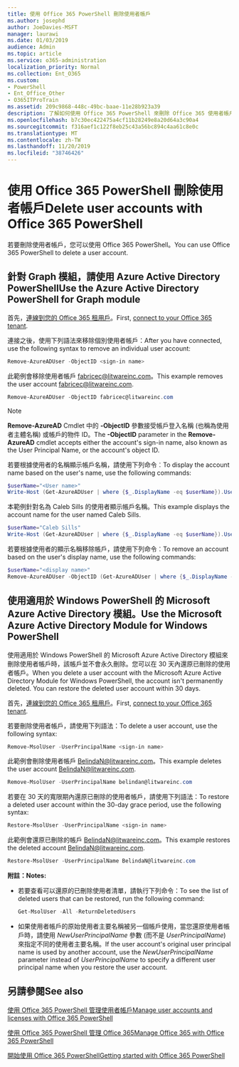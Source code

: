 ```yaml
---
title: 使用 Office 365 PowerShell 刪除使用者帳戶
ms.author: josephd
author: JoeDavies-MSFT
manager: laurawi
ms.date: 01/03/2019
audience: Admin
ms.topic: article
ms.service: o365-administration
localization_priority: Normal
ms.collection: Ent_O365
ms.custom:
- PowerShell
- Ent_Office_Other
- O365ITProTrain
ms.assetid: 209c9868-448c-49bc-baae-11e28b923a39
description: 了解如何使用 Office 365 PowerShell 來刪除 Office 365 使用者帳戶。
ms.openlocfilehash: b7c30ec422475a4cf11b28249e8a20d64a3c90a4
ms.sourcegitcommit: f316aef1c122f8eb25c43a56bc894c4aa61c8e0c
ms.translationtype: MT
ms.contentlocale: zh-TW
ms.lasthandoff: 11/20/2019
ms.locfileid: "38746426"
---
```

# <a name="delete-user-accounts-with-office-365-powershell"></a><span data-ttu-id="a7a67-103">使用 Office 365 PowerShell 刪除使用者帳戶</span><span class="sxs-lookup"><span data-stu-id="a7a67-103">Delete user accounts with Office 365 PowerShell</span></span>

<span data-ttu-id="a7a67-104">若要刪除使用者帳戶，您可以使用 Office 365 PowerShell。</span><span class="sxs-lookup"><span data-stu-id="a7a67-104">You can use Office 365 PowerShell to delete a user account.</span></span>
   
## <a name="use-the-azure-active-directory-powershell-for-graph-module"></a><span data-ttu-id="a7a67-105">針對 Graph 模組，請使用 Azure Active Directory PowerShell</span><span class="sxs-lookup"><span data-stu-id="a7a67-105">Use the Azure Active Directory PowerShell for Graph module</span></span>

<span data-ttu-id="a7a67-106">首先，[連線到您的 Office 365 租用戶](connect-to-office-365-powershell.md#connect-with-the-azure-active-directory-powershell-for-graph-module)。</span><span class="sxs-lookup"><span data-stu-id="a7a67-106">First, [connect to your Office 365 tenant](connect-to-office-365-powershell.md#connect-with-the-azure-active-directory-powershell-for-graph-module).</span></span>

<span data-ttu-id="a7a67-107">連接之後，使用下列語法來移除個別使用者帳戶：</span><span class="sxs-lookup"><span data-stu-id="a7a67-107">After you have connected, use the following syntax to remove an individual user account:</span></span>
  
```powershell
Remove-AzureADUser -ObjectID <sign-in name>
```

<span data-ttu-id="a7a67-108">此範例會移除使用者帳戶 fabricec@litwareinc.com。</span><span class="sxs-lookup"><span data-stu-id="a7a67-108">This example removes the user account fabricec@litwareinc.com.</span></span>
  
```powershell
Remove-AzureADUser -ObjectID fabricec@litwareinc.com
```

> [!NOTE]
> <span data-ttu-id="a7a67-109">**Remove-AzureAD** Cmdlet 中的 **-ObjectID** 參數接受帳戶登入名稱 (也稱為使用者主體名稱) 或帳戶的物件 ID。</span><span class="sxs-lookup"><span data-stu-id="a7a67-109">The **-ObjectID** parameter in the **Remove-AzureAD** cmdlet accepts either the account's sign-in name, also known as the User Principal Name, or the account's object ID.</span></span>
  
<span data-ttu-id="a7a67-110">若要根據使用者的名稱顯示帳戶名稱，請使用下列命令︰</span><span class="sxs-lookup"><span data-stu-id="a7a67-110">To display the account name based on the user's name, use the following commands:</span></span>
  
```powershell
$userName="<User name>"
Write-Host (Get-AzureADUser | where {$_.DisplayName -eq $userName}).UserPrincipalName
```

<span data-ttu-id="a7a67-111">本範例針對名為 Caleb Sills 的使用者顯示帳戶名稱。</span><span class="sxs-lookup"><span data-stu-id="a7a67-111">This example displays the account name for the user named Caleb Sills.</span></span>
  
```powershell
$userName="Caleb Sills"
Write-Host (Get-AzureADUser | where {$_.DisplayName -eq $userName}).UserPrincipalName
```

<span data-ttu-id="a7a67-112">若要根據使用者的顯示名稱移除帳戶，請使用下列命令︰</span><span class="sxs-lookup"><span data-stu-id="a7a67-112">To remove an account based on the user's display name, use the following commands:</span></span>
  
```powershell
$userName="<display name>"
Remove-AzureADUser -ObjectID (Get-AzureADUser | where {$_.DisplayName -eq $userName}).UserPrincipalName
```

## <a name="use-the-microsoft-azure-active-directory-module-for-windows-powershell"></a><span data-ttu-id="a7a67-113">使用適用於 Windows PowerShell 的 Microsoft Azure Active Directory 模組。</span><span class="sxs-lookup"><span data-stu-id="a7a67-113">Use the Microsoft Azure Active Directory Module for Windows PowerShell</span></span>

<span data-ttu-id="a7a67-p101">使用適用於 Windows PowerShell 的 Microsoft Azure Active Directory 模組來刪除使用者帳戶時，該帳戶並不會永久刪除。您可以在 30 天內還原已刪除的使用者帳戶。</span><span class="sxs-lookup"><span data-stu-id="a7a67-p101">When you delete a user account with the Microsoft Azure Active Directory Module for Windows PowerShell, the account isn't permanently deleted. You can restore the deleted user account within 30 days.</span></span>

<span data-ttu-id="a7a67-116">首先，[連線到您的 Office 365 租用戶](connect-to-office-365-powershell.md#connect-with-the-microsoft-azure-active-directory-module-for-windows-powershell)。</span><span class="sxs-lookup"><span data-stu-id="a7a67-116">First, [connect to your Office 365 tenant](connect-to-office-365-powershell.md#connect-with-the-microsoft-azure-active-directory-module-for-windows-powershell).</span></span>


<span data-ttu-id="a7a67-117">若要刪除使用者帳戶，請使用下列語法：</span><span class="sxs-lookup"><span data-stu-id="a7a67-117">To delete a user account, use the following syntax:</span></span>
  
```powershell
Remove-MsolUser -UserPrincipalName <sign-in name>
```

<span data-ttu-id="a7a67-118">此範例會刪除使用者帳戶 BelindaN@litwareinc.com。</span><span class="sxs-lookup"><span data-stu-id="a7a67-118">This example deletes the user account BelindaN@litwareinc.com.</span></span>
  
```powershell
Remove-MsolUser -UserPrincipalName belindan@litwareinc.com
```

<span data-ttu-id="a7a67-119">若要在 30 天的寬限期內還原已刪除的使用者帳戶，請使用下列語法：</span><span class="sxs-lookup"><span data-stu-id="a7a67-119">To restore a deleted user account within the 30-day grace period, use the following syntax:</span></span>
  
```powershell
Restore-MsolUser -UserPrincipalName <sign-in name>
```

<span data-ttu-id="a7a67-120">此範例會還原已刪除的帳戶 BelindaN@litwareinc.com。</span><span class="sxs-lookup"><span data-stu-id="a7a67-120">This example restores the deleted account BelindaN@litwareinc.com.</span></span>
  
```powershell
Restore-MsolUser -UserPrincipalName BelindaN@litwareinc.com
```

 <span data-ttu-id="a7a67-121">**附註：**</span><span class="sxs-lookup"><span data-stu-id="a7a67-121">**Notes:**</span></span>
  
- <span data-ttu-id="a7a67-122">若要查看可以還原的已刪除使用者清單，請執行下列命令：</span><span class="sxs-lookup"><span data-stu-id="a7a67-122">To see the list of deleted users that can be restored, run the following command:</span></span>
    
  ```powershell
  Get-MsolUser -All -ReturnDeletedUsers
  ```

- <span data-ttu-id="a7a67-123">如果使用者帳戶的原始使用者主要名稱被另一個帳戶使用，當您還原使用者帳戶時，請使用 _NewUserPrincipalName_ 參數 (而不是 _UserPrincipalName_) 來指定不同的使用者主要名稱。</span><span class="sxs-lookup"><span data-stu-id="a7a67-123">If the user account's original user principal name is used by another account, use the _NewUserPrincipalName_ parameter instead of _UserPrincipalName_ to specify a different user principal name when you restore the user account.</span></span>


## <a name="see-also"></a><span data-ttu-id="a7a67-124">另請參閱</span><span class="sxs-lookup"><span data-stu-id="a7a67-124">See also</span></span>

[<span data-ttu-id="a7a67-125">使用 Office 365 PowerShell 管理使用者帳戶</span><span class="sxs-lookup"><span data-stu-id="a7a67-125">Manage user accounts and licenses with Office 365 PowerShell</span></span>](manage-user-accounts-and-licenses-with-office-365-powershell.md)
  
[<span data-ttu-id="a7a67-126">使用 Office 365 PowerShell 管理 Office 365</span><span class="sxs-lookup"><span data-stu-id="a7a67-126">Manage Office 365 with Office 365 PowerShell</span></span>](manage-office-365-with-office-365-powershell.md)
  
[<span data-ttu-id="a7a67-127">開始使用 Office 365 PowerShell</span><span class="sxs-lookup"><span data-stu-id="a7a67-127">Getting started with Office 365 PowerShell</span></span>](getting-started-with-office-365-powershell.md)


